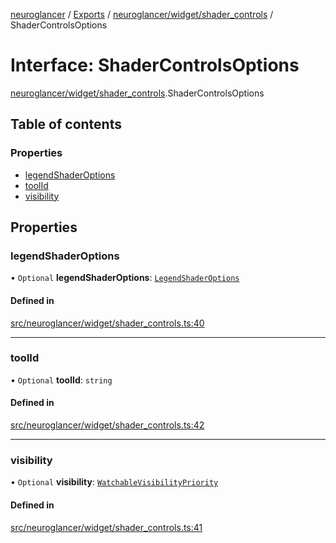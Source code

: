 [neuroglancer](../README.md) / [Exports](../modules.md) / [neuroglancer/widget/shader\_controls](../modules/neuroglancer_widget_shader_controls.md) / ShaderControlsOptions

# Interface: ShaderControlsOptions

[neuroglancer/widget/shader_controls](../modules/neuroglancer_widget_shader_controls.md).ShaderControlsOptions

## Table of contents

### Properties

- [legendShaderOptions](neuroglancer_widget_shader_controls.ShaderControlsOptions.md#legendshaderoptions)
- [toolId](neuroglancer_widget_shader_controls.ShaderControlsOptions.md#toolid)
- [visibility](neuroglancer_widget_shader_controls.ShaderControlsOptions.md#visibility)

## Properties

### legendShaderOptions

• `Optional` **legendShaderOptions**: [`LegendShaderOptions`](neuroglancer_widget_shader_controls.LegendShaderOptions.md)

#### Defined in

[src/neuroglancer/widget/shader_controls.ts:40](https://github.com/ActiveBrainAtlas2/neuroglancer/blob/91617476/src/neuroglancer/widget/shader_controls.ts#L40)

___

### toolId

• `Optional` **toolId**: `string`

#### Defined in

[src/neuroglancer/widget/shader_controls.ts:42](https://github.com/ActiveBrainAtlas2/neuroglancer/blob/91617476/src/neuroglancer/widget/shader_controls.ts#L42)

___

### visibility

• `Optional` **visibility**: [`WatchableVisibilityPriority`](../classes/neuroglancer_visibility_priority_frontend.WatchableVisibilityPriority.md)

#### Defined in

[src/neuroglancer/widget/shader_controls.ts:41](https://github.com/ActiveBrainAtlas2/neuroglancer/blob/91617476/src/neuroglancer/widget/shader_controls.ts#L41)
